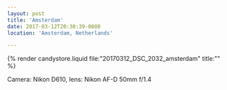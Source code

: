 ```yaml
---
layout: post
title: 'Amsterdam'
date: 2017-03-12T20:30:39-0800
location: 'Amsterdam, Netherlands'

---
```


{% render candystore.liquid file:"20170312_DSC_2032_amsterdam" title:"" %}

Camera: Nikon D610, lens: Nikon AF-D 50mm f/1.4

